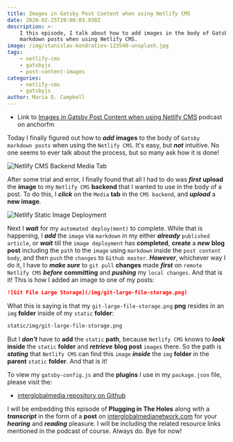 ```yaml
---
title: Images in Gatsby Post Content when using Netlify CMS
date: 2020-02-25T20:08:03.938Z
description: >-
    I this episode, I talk about how to add images in the body of Gatsby
    markdown posts when using Netlify CMS.
image: /img/stanislav-kondratiev-123540-unsplash.jpg
tags:
    - netlify-cms
    - gatsbyjs
    - post-content-images
categories:
    - netlify-cms
    - gatsbyjs
author: Maria D. Campbell
---
```


-   Link to
    [Images in Gatsby Post Content when using Netlify CMS](https://anchor.fm/maria-campbell/episodes/Images-in-Gatsby-Post-Content-when-using-Netlify-CMS-eb2l4o)
    podcast on anchorfm

Today I finally figured out how to _**add**_ **images** to the body of
`Gatsby markdown posts` when using the `Netlify CMS`. It's easy, but _**not**_
intuitive. No one seems to ever talk about the process, but so many ask how it
is done!

![Netlify CMS Backend Media Tab](/img/netlify-cms-backend-media.png)

After some trial and error, I finally found that all I had to do was _**first**_
**upload** the **image** to my `Netlify CMS` **backend** that I wanted to use in
the body of a post. To do this, I _**click**_ on the `Media` **tab** in the
`CMS backend`, and _**upload**_ a **new image**.

![Netlify Static Image Deployment](/img/netlify-static-img-deploy.png)

Next I _**wait**_ for my `automated deploy(ment)` to complete. While that is
happening, I _**add**_ the `image` via `markdown` in my either _**already**_
`published article`, or _**wait**_ till the `image deployment` has
**completed**, **create** a _**new**_ **blog post** including the `path` to the
`image` using `markdown` inside the `post content body`, and then `push` the
`changes` to `Github master`. _**However**_, whichever way I do it, I have to
_**make sure**_ to `git pull` **changes** made _**first**_ on
`remote Netlify CMS` _**before**_ **committing** and _**pushing**_ my
`local changes`. And that is it! This is how I added an image to one of my
posts:

```markdown
![Git File Large Storage](/img/git-large-file-storage.png)
```

What this is saying is that my `git-large-file-storage.png` **png** resides in
an `img` **folder** inside of my `static` **folder**:

```html
static/img/git-large-file-storage.png
```

But I _**don't**_ have to **add** the `static` **path**, because `Netlify CMS`
knows to _**look**_ **inside** the `static` **folder** and _**retrieve**_ **blog
post** `images` there. So the path is _**stating**_ that `Netlify CMS` can find
this `image` _**inside**_ the `img` **folder** in the **parent** `static`
**folder**. And that is it!

To view my `gatsby-config.js` and the **plugins** I use in my `package.json`
file, please visit the:

-   [interglobalmedia repository on Github](https://github.com/interglobalmedia/interglobalmedia)

I will be embedding this episode of **Plugging in The Holes** along with a
_**transcript**_ in the form of a **post** on
[interglobalmedianetwork.com](https://www.interglobalmedianetwork.com/) for your
_**hearing**_ and _**reading**_ pleasure. I will be including the related
resource links mentioned in the podcast of course. Always do. Bye for now!
